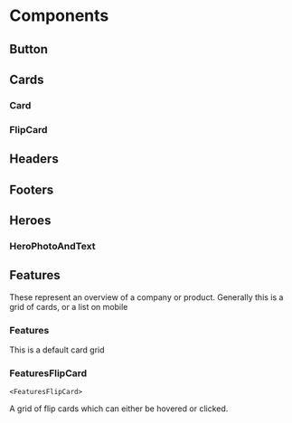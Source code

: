 # Components

## Button

## Cards

### Card

### FlipCard

## Headers

## Footers

## Heroes

### HeroPhotoAndText

## Features
These represent an overview of a company or product. Generally this is a grid of cards, or a list on mobile

### Features
This is a default card grid

### FeaturesFlipCard
`<FeaturesFlipCard>`

A grid of flip cards which can either be hovered or clicked.
